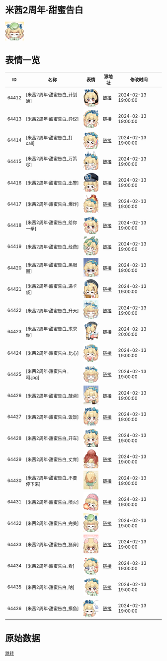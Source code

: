 # 米茜2周年·甜蜜告白

<img src="./cover.png" height="60" alt="cover" />

# 表情一览

|ID|名称|表情|源地址|修改时间|
|----|----|----|----|----|
|64412|[米茜2周年·甜蜜告白_计划通]|<img src="./pic/064412_%5B米茜2周年·甜蜜告白_计划通%5D.png" height="60" alt="计划通"/>|[链接](https://i0.hdslb.com/bfs/garb/5333a3b15b1779c2748f0b5518d2bd41aafb417c.png)|2024-02-13 19:00:00|
|64413|[米茜2周年·甜蜜告白_异议]|<img src="./pic/064413_%5B米茜2周年·甜蜜告白_异议%5D.png" height="60" alt="异议"/>|[链接](https://i0.hdslb.com/bfs/garb/65acb2c27f884870c969d4d5ea1061dc4d314751.png)|2024-02-13 19:00:00|
|64414|[米茜2周年·甜蜜告白_打call]|<img src="./pic/064414_%5B米茜2周年·甜蜜告白_打call%5D.png" height="60" alt="打call"/>|[链接](https://i0.hdslb.com/bfs/garb/f39a7b3097ca72e2d8e138d898ef5cac5c9fd975.png)|2024-02-13 19:00:00|
|64415|[米茜2周年·甜蜜告白_万策尽]|<img src="./pic/064415_%5B米茜2周年·甜蜜告白_万策尽%5D.png" height="60" alt="万策尽"/>|[链接](https://i0.hdslb.com/bfs/garb/198b20afee12b6c932607470be74392d722c893f.png)|2024-02-13 19:00:00|
|64416|[米茜2周年·甜蜜告白_出警]|<img src="./pic/064416_%5B米茜2周年·甜蜜告白_出警%5D.png" height="60" alt="出警"/>|[链接](https://i0.hdslb.com/bfs/garb/4ac4df2fa03ba60cbbea827844dbe2a3b5ded521.png)|2024-02-13 19:00:00|
|64417|[米茜2周年·甜蜜告白_爆炸]|<img src="./pic/064417_%5B米茜2周年·甜蜜告白_爆炸%5D.png" height="60" alt="爆炸"/>|[链接](https://i0.hdslb.com/bfs/garb/8e7556280df0bf2cd9459e21f29cbc2189d7d3d3.png)|2024-02-13 19:00:00|
|64418|[米茜2周年·甜蜜告白_给你一拳]|<img src="./pic/064418_%5B米茜2周年·甜蜜告白_给你一拳%5D.png" height="60" alt="给你一拳"/>|[链接](https://i0.hdslb.com/bfs/garb/0be2d054f547e023b2487f6e7a8a9e44ff2cd9b5.png)|2024-02-13 19:00:00|
|64419|[米茜2周年·甜蜜告白_经费]|<img src="./pic/064419_%5B米茜2周年·甜蜜告白_经费%5D.png" height="60" alt="经费"/>|[链接](https://i0.hdslb.com/bfs/garb/52cb30c3551e366180b11727c25f490c19672057.png)|2024-02-13 19:00:00|
|64420|[米茜2周年·甜蜜告白_黑眼圈]|<img src="./pic/064420_%5B米茜2周年·甜蜜告白_黑眼圈%5D.png" height="60" alt="黑眼圈"/>|[链接](https://i0.hdslb.com/bfs/garb/a6bebfc4486a8c8ca9c582b00955c8f1bfa960af.png)|2024-02-13 19:00:00|
|64421|[米茜2周年·甜蜜告白_递卡袋]|<img src="./pic/064421_%5B米茜2周年·甜蜜告白_递卡袋%5D.png" height="60" alt="递卡袋"/>|[链接](https://i0.hdslb.com/bfs/garb/4beff7c72b43c4b196ebded6cbbcc722dd8d1428.png)|2024-02-13 19:00:00|
|64422|[米茜2周年·甜蜜告白_升天]|<img src="./pic/064422_%5B米茜2周年·甜蜜告白_升天%5D.png" height="60" alt="升天"/>|[链接](https://i0.hdslb.com/bfs/garb/cbce36cf1ac1da700735cdd155520a5c20617d3b.png)|2024-02-13 19:00:00|
|64423|[米茜2周年·甜蜜告白_求求你]|<img src="./pic/064423_%5B米茜2周年·甜蜜告白_求求你%5D.png" height="60" alt="求求你"/>|[链接](https://i0.hdslb.com/bfs/garb/bbde19fae668255edc52dedeaa63f1f0bcf7aa21.png)|2024-02-13 20:00:00|
|64424|[米茜2周年·甜蜜告白_比心]|<img src="./pic/064424_%5B米茜2周年·甜蜜告白_比心%5D.png" height="60" alt="比心"/>|[链接](https://i0.hdslb.com/bfs/garb/98d66b8923053f94f9bfbc8e794f71ddbd0199ec.png)|2024-02-13 19:00:00|
|64425|[米茜2周年·甜蜜告白_呵.jpg]|<img src="./pic/064425_%5B米茜2周年·甜蜜告白_呵.jpg%5D.png" height="60" alt="呵.jpg"/>|[链接](https://i0.hdslb.com/bfs/garb/ff339acfd987446ecd687e801a04f3d3f7421933.png)|2024-02-13 19:00:00|
|64426|[米茜2周年·甜蜜告白_敲桌]|<img src="./pic/064426_%5B米茜2周年·甜蜜告白_敲桌%5D.png" height="60" alt="敲桌"/>|[链接](https://i0.hdslb.com/bfs/garb/612c3441485f0c84dea42aa7c369e2d12ce7a9fe.png)|2024-02-13 19:00:00|
|64427|[米茜2周年·甜蜜告白_饭饭]|<img src="./pic/064427_%5B米茜2周年·甜蜜告白_饭饭%5D.png" height="60" alt="饭饭"/>|[链接](https://i0.hdslb.com/bfs/garb/37a10641679f4f20bde772127691d2b4556c1a45.png)|2024-02-13 19:00:00|
|64428|[米茜2周年·甜蜜告白_开车]|<img src="./pic/064428_%5B米茜2周年·甜蜜告白_开车%5D.png" height="60" alt="开车"/>|[链接](https://i0.hdslb.com/bfs/garb/80ef5e95653ec6ac717b0053eec21f8e3cb15994.png)|2024-02-13 19:00:00|
|64429|[米茜2周年·甜蜜告白_丈育]|<img src="./pic/064429_%5B米茜2周年·甜蜜告白_丈育%5D.png" height="60" alt="丈育"/>|[链接](https://i0.hdslb.com/bfs/garb/65c66cb8d2c9c39bb6765f1682bf86c13983c6fe.png)|2024-02-13 19:00:00|
|64430|[米茜2周年·甜蜜告白_不要停下来]|<img src="./pic/064430_%5B米茜2周年·甜蜜告白_不要停下来%5D.png" height="60" alt="不要停下来"/>|[链接](https://i0.hdslb.com/bfs/garb/bff50e7eb6339c1fd8f0c60f9f9f8606d4441fc3.png)|2024-02-13 19:00:00|
|64431|[米茜2周年·甜蜜告白_喷火]|<img src="./pic/064431_%5B米茜2周年·甜蜜告白_喷火%5D.png" height="60" alt="喷火"/>|[链接](https://i0.hdslb.com/bfs/garb/3847a3ee2ab67929ff3fe75db0176178db7293df.png)|2024-02-13 19:00:00|
|64432|[米茜2周年·甜蜜告白_完美]|<img src="./pic/064432_%5B米茜2周年·甜蜜告白_完美%5D.png" height="60" alt="完美"/>|[链接](https://i0.hdslb.com/bfs/garb/0177014c24af10be72cf1ff94d26dbf92bdf8ab7.png)|2024-02-13 19:00:00|
|64433|[米茜2周年·甜蜜告白_猪鼻]|<img src="./pic/064433_%5B米茜2周年·甜蜜告白_猪鼻%5D.png" height="60" alt="猪鼻"/>|[链接](https://i0.hdslb.com/bfs/garb/4ebaf6f05625c790bbd66e9032ddeea47800e955.png)|2024-02-13 19:00:00|
|64434|[米茜2周年·甜蜜告白_看]|<img src="./pic/064434_%5B米茜2周年·甜蜜告白_看%5D.png" height="60" alt="看"/>|[链接](https://i0.hdslb.com/bfs/garb/6fd1dbcb740eb026da64ddfa8eaa37e47da0d21e.png)|2024-02-13 19:00:00|
|64435|[米茜2周年·甜蜜告白_呐]|<img src="./pic/064435_%5B米茜2周年·甜蜜告白_呐%5D.png" height="60" alt="呐"/>|[链接](https://i0.hdslb.com/bfs/garb/4bdfc88b4fbc2d2cc1904d227ea888f5c23a2cf4.png)|2024-02-13 19:00:00|
|64436|[米茜2周年·甜蜜告白_摸鱼]|<img src="./pic/064436_%5B米茜2周年·甜蜜告白_摸鱼%5D.png" height="60" alt="摸鱼"/>|[链接](https://i0.hdslb.com/bfs/garb/2031b2c4b666110f4778d49266033d58f1501a3d.png)|2024-02-13 19:00:00|

# 原始数据

[跳转](./raw.json)

